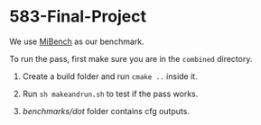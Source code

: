 # 583-Final-Project

We use [MiBench](https://github.com/embecosm/mibench) as our benchmark.

To run the pass, first make sure you are in the `combined` directory.

1. Create a build folder and run `cmake ..` inside it.

2. Run `sh makeandrun.sh` to test if the pass works.

3. *benchmarks/dot* folder contains cfg outputs.